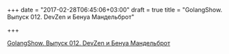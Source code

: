 +++
date = "2017-02-28T06:45:06+03:00"
draft = true
title = "GolangShow. Выпуск 012. DevZen и Бенуа Мандельброт"

+++

<p><a href="http://golangshow.com/episode/2015/08-13-012/">GolangShow. Выпуск 012. DevZen и Бенуа Мандельброт</a></p>
